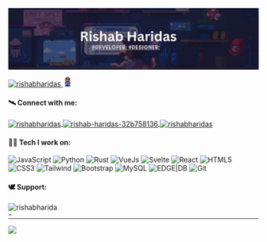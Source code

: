 <img align="center" src="assests/readme-head.webp"/>

<br>

<p align="left"> 
  <a href="https://t.me/rishabharidas" target="blank">
    <img src="https://img.shields.io/badge/-rishabharidas-white?logo=telegram&style=social" alt="rishabharidas" />
  </a>
  <img src="assests/mario.gif" height=20>
</p>

#### 🛰️ Connect with me:

<p align="left">
  <a href="https://twitter.com/rishabharidas" target="blank" >
    <img align="center" src="https://img.shields.io/badge/-black?style=flat&logo=x&logoColor=white" alt="rishabharidas" height="30" width="40" />
  </a>
  <a href="https://linkedin.com/in/rishabharidas" target="blank">
    <img align="center" src="https://img.shields.io/badge/-blue?style=flat&logo=linkedin" alt="rishab-haridas-32b758136" height="30" width="40" />
  </a>
  <a href="https://instagram.com/rishabharidas" target="blank">
    <img align="center" src="https://img.shields.io/badge/-white?style=flat&logo=instagram" alt="rishabharidas" height="30" width="40" />
  </a>
</p> 


#### 🧑‍💻 Tech I work on:<br>

![JavaScript](https://img.shields.io/badge/-JavaScript-F7DF1E?style=flat-square&logo=javascript&logoColor=black)
![Python](https://img.shields.io/badge/Python-3776AB?style=flat-square&logo=python&logoColor=white)
![Rust](https://img.shields.io/badge/Rust-3776AB?style=flat-square&logo=rust&logoColor=orange)
![VueJs](https://img.shields.io/badge/-Vue-white?style=flat-square&logo=vuedotjs)
![Svelte](https://img.shields.io/badge/-Svelte-grey?style=flat-square&logo=svelte&logoColor=orange)
![React](https://img.shields.io/badge/-React-20232A?style=flat-square&logo=react)
![HTML5](https://img.shields.io/badge/-HTML5-E34F26?style=flat-square&logo=html5&logoColor=white)
<br/>
![CSS3](https://img.shields.io/badge/-CSS3-1572B6?style=flat-square&logo=css3)
![Tailwind](https://img.shields.io/badge/-Tailwind-blue?style=flat-square&logo=tailwindcss)
![Bootstrap](https://img.shields.io/badge/-Bootstrap-563D7C?style=flat-square&logo=bootstrap)
![MySQL](https://img.shields.io/badge/-MySQL-00000F?style=flat-square&logo=mysql)
![EDGE|DB](https://img.shields.io/badge/EgdeDB-3a906c?style=flat-square&logo=edgedb)
![Git](https://img.shields.io/badge/-Git-black?style=flat-square&logo=git)

#### 🕊️ Support:
<p>
<a href="https://www.buymeacoffee.com/rishabharidas">
  <img align="left" src="https://cdn.buymeacoffee.com/buttons/v2/default-yellow.png" height="25" width="100" alt="rishabharidas" /></a>
</p>
<br>
<hr/>
<p align="start">
  <img height="180em" src="https://github-readme-stats-eight-theta.vercel.app/api/top-langs/?username=rishabharidas&layout=compact&langs_count=8&theme=dracula&hide_border=true&hide=jupyter%20notebook"/>
</p>
